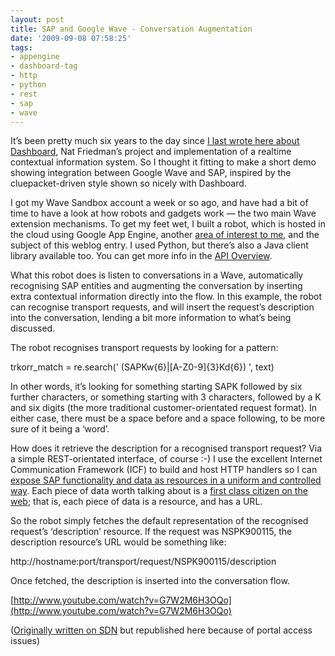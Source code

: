 ```yaml
---
layout: post
title: SAP and Google Wave - Conversation Augmentation
date: '2009-09-08 07:58:25'
tags:
- appengine
- dashboard-tag
- http
- python
- rest
- sap
- wave
---
```



It’s been pretty much six years to the day since [I last wrote here about Dashboard](/tag/dashboard/), Nat Friedman’s project and implementation of a realtime contextual information system. So I thought it fitting to make a short demo showing integration between Google Wave and SAP, inspired by the cluepacket-driven style shown so nicely with Dashboard.

I got my Wave Sandbox account a week or so ago, and have had a bit of time to have a look at how robots and gadgets work — the two main Wave extension mechanisms. To get my feet wet, I built a robot, which is hosted in the cloud using Google App Engine, another [area of interest to me](/tag/appengine/), and the subject of this weblog entry. I used Python, but there’s also a Java client library available too. You can get more info in the [API Overview](http://code.google.com/apis/wave/guide.html).

What this robot does is listen to conversations in a Wave, automatically recognising SAP entities and augmenting the conversation by inserting extra contextual information directly into the flow. In this example, the robot can recognise transport requests, and will insert the request’s description into the conversation, lending a bit more information to what’s being discussed.

The robot recognises transport requests by looking for a pattern:

trkorr_match = re.search(' (SAPKw{6}|[A-Z0-9]{3}Kd{6}) ', text)

In other words, it’s looking for something starting SAPK followed by six further characters, or something starting with 3 characters, followed by a K and six digits (the more traditional customer-orientated request format). In either case, there must be a space before and a space following, to be more sure of it being a ‘word’.

How does it retrieve the description for a recognised transport request? Via a simple REST-orientated interface, of course :-) I use the excellent Internet Communication Framework (ICF) to build and host HTTP handlers so I can [expose SAP functionality and data as resources in a uniform and controlled way](https://www.sdn.sap.com/irj/scn/weblogs?blog=/pub/wlg/584). Each piece of data worth talking about is a [first class citizen on the web](/2009/06/29/information-vs-behaviour/); that is, each piece of data is a resource, and has a URL.

So the robot simply fetches the default representation of the recognised request’s ‘description’ resource. If the request was NSPK900115, the description resource’s URL would be something like:

http://hostname:port/transport/request/NSPK900115/description

Once fetched, the description is inserted into the conversation flow.

<object data="http://www.youtube.com/v/G7W2M6H3OQo&hl=en&fs=1&" height="340" type="application/x-shockwave-flash" width="560"><param name="allowFullScreen" value="true"></param><param name="allowscriptaccess" value="always"></param><param name="src" value="http://www.youtube.com/v/G7W2M6H3OQo&hl=en&fs=1&"></param><param name="allowfullscreen" value="true"></param></object>

[http://www.youtube.com/watch?v=G7W2M6H3OQo](http://www.youtube.com/watch?v=G7W2M6H3OQo)

([Originally written on SDN](http://weblogs.sdn.sap.com/pub/wlg/15721) but republished here because of portal access issues)


